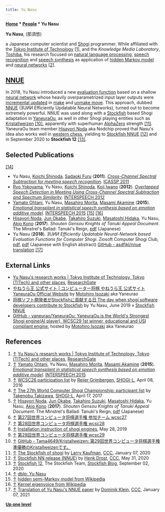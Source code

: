```yaml
---
title: Yu Nasu
---
```

**[Home](Home "Home") \* [People](People "People") \* Yu Nasu**


**Yu Nasu**, (那須悠)  

a Japanese computer scientist and [Shogi](Shogi "Shogi") programmer. 
While affiliated with the [Tokyo Institute of Technology](https://en.wikipedia.org/wiki/Tokyo_Institute_of_Technology) <a id="cite-note-1" href="#cite-ref-1">[1]</a>, 
and the *Knowledge Media Laboratory*, [Toshiba](https://en.wikipedia.org/wiki/Toshiba), 
his research focused on [natural language processing](https://en.wikipedia.org/wiki/Natural_language_processing#Statistical_natural_language_processing_(SNLP)), 
[speech recognition](https://en.wikipedia.org/wiki/Speech_recognition) and [speech synthesis](https://en.wikipedia.org/wiki/Speech_synthesis) as application of [hidden Markov model](https://en.wikipedia.org/wiki/Hidden_Markov_model) and [neural networks](Neural_Networks "Neural Networks") <a id="cite-note-2" href="#cite-ref-2">[2]</a>. 



## [NNUE](NNUE "NNUE")


In 2018, Yu Nasu introduced a new [evaluation function](Evaluation_Function "Evaluation Function") based on a shallow [neural network](Neural_Networks "Neural Networks")
whose heavily overparametrized input layer outputs were [incremental updated](Incremental_Updates "Incremental Updates") in [make](Make_Move "Make Move") and [unmake move](Unmake_Move "Unmake Move").
This approach, dubbed [NNUE](NNUE "NNUE") (ƎUИИ Efficiently Updatable Neural Networks), turned out to become extremely powerful. 
NNUE was used along with a [Stockfish](Stockfish "Stockfish") based Shogi adaptation in [YaneuraOu](YaneuraOu "YaneuraOu"), as well in other Shogi playing entities such as 
[Kristallweizen](Kristallweizen "Kristallweizen") <a id="cite-note-10" href="#cite-ref-10">[10]</a>,
apparently with superhuman [AlphaZero](AlphaZero "AlphaZero") strength <a id="cite-note-11" href="#cite-ref-11">[11]</a>.
YaneuraOu team member [Hisayori Noda](Hisayori_Noda "Hisayori Noda") aka Nodchip proved that Nasu's idea also works well in [western chess](Chess "Chess"), yielding to [Stockfish NNUE](Stockfish_NNUE "Stockfish NNUE") <a id="cite-note-12" href="#cite-ref-12">[12]</a> and in September 2020 to **Stockfish 12** <a id="cite-note-13" href="#cite-ref-13">[13]</a>.



## Selected Publications


<a id="cite-note-14" href="#cite-ref-14">[14]</a>



* Yu Nasu, [Koichi Shinoda](https://dblp.org/pers/hd/s/Shinoda:Koichi), [Sadaoki Furu](https://dblp.org/pers/hd/f/Furui:Sadaoki) (**2011**). *[Cross-Channel Spectral Subtraction for meeting speech recognition](https://ieeexplore.ieee.org/abstract/document/5947432)*. [ICASSP 2011](https://dblp.org/db/conf/icassp/icassp2011.html#NasuSF11)
* [Ryo Yokoyama](https://dblp.org/pers/hd/y/Yokoyama:Ryo), Yu Nasu, [Koichi Shinoda](https://dblp.org/pers/hd/s/Shinoda:Koichi), [Koji Iwano](https://dblp.org/pers/hd/i/Iwano:Koji) (**2012**). *[Overlapped Speech Detection in Meeting Using Cross-Channel Spectral Subtraction and Spectrum Similarity](https://www.semanticscholar.org/paper/Overlapped-Speech-Detection-in-Meeting-Using-and-Yokoyama-Nasu/862c1571c47ca77ce5f227b47eef77a35c264a53)*. [INTERSPEECH 2012](https://dblp.org/db/conf/interspeech/interspeech2012.html)
* [Yamato Ohtani](https://dblp.org/pers/hd/o/Ohtani:Yamato), Yu Nasu, [Masahiro Morita](https://dblp.org/pers/hd/m/Morita:Masahiro), [Masami Akamine](https://dblp.org/pers/hd/a/Akamine:Masami) (**2015**). *[Emotional transplant in statistical speech synthesis based on emotion additive model](https://www.semanticscholar.org/paper/Emotional-transplant-in-statistical-speech-based-on-Ohtani-Nasu/5d6c1846bef6e8f796a84f6d7a381fdcffe1e1dd)*. [INTERSPEECH 2015](https://dblp.org/db/conf/interspeech/interspeech2015.html#OhtaniNMA15) <a id="cite-note-15" href="#cite-ref-15">[15]</a> <a id="cite-note-16" href="#cite-ref-16">[16]</a>
* [Hisayori Noda](Hisayori_Noda "Hisayori Noda"), [Jun Okabe](Jun_Okabe "Jun Okabe"), [Takahiro Suzuki](index.php?title=Takahiro_Suzuki&action=edit&redlink=1 "Takahiro Suzuki (page does not exist)"), [Masatoshi Hidaka](Masatoshi_Hidaka "Masatoshi Hidaka"), Yu Nasu, [Akio Kono](index.php?title=Akio_Kono&action=edit&redlink=1 "Akio Kono (page does not exist)") (**2017**). *Shouten Gensou Knights of Tanuki Appeal Document*. The Minstrel's Ballad: Tanuki's Reign, [pdf](http://www2.computer-shogi.org/wcsc27/appeal/tanuki-/appeal.pdf) (Japanese)
* Yu Nasu (**2018**). *ƎUИИ Efficiently Updatable Neural-Network based Evaluation Functions for Computer Shogi*. Ziosoft Computer Shogi Club, [pdf](https://github.com/ynasu87/nnue/blob/master/docs/nnue.pdf), [pdf](https://www.apply.computer-shogi.org/wcsc28/appeal/the_end_of_genesis_T.N.K.evolution_turbo_type_D/nnue.pdf) (Japanese with English abstract) [GitHub - asdfjkl/nnue translation](https://github.com/asdfjkl/nnue) <a id="cite-note-17" href="#cite-ref-17">[17]</a>


## External Links


* [Yu Nasu's research works | Tokyo Institute of Technology, Tokyo (TITech) and other places](https://www.researchgate.net/scientific-contributions/69800429_Yu_Nasu), [ResearchGate](https://en.wikipedia.org/wiki/ResearchGate)
* [やねうら王 公式サイト | コンピューター将棋 やねうら王 公式サイト YaneuraOu Official Website](http://yaneuraou.yaneu.com/) by [Motohiro Isozaki](Motohiro_Isozaki "Motohiro Isozaki") aka Yaneurao
* [将棋ソフト開発者がStockfishに貢献する日 The day when shogi software developers contribute to Stockfish](http://yaneuraou.yaneu.com/2019/06/24/%E5%B0%86%E6%A3%8B%E3%82%BD%E3%83%95%E3%83%88%E9%96%8B%E7%99%BA%E8%80%85%E3%81%8Cstockfish%E3%81%AB%E8%B2%A2%E7%8C%AE%E3%81%99%E3%82%8B%E6%97%A5/) by Yu Nasu, June 2019 » [Stockfish NNUE](Stockfish_NNUE "Stockfish NNUE")
* [GitHub - yaneurao/YaneuraOu: YaneuraOu is the World's Strongest Shogi engine(AI player), WCSC29 1st winner, educational and USI compliant engine](https://github.com/yaneurao/YaneuraOu), hosted by [Motohiro Isozaki](Motohiro_Isozaki "Motohiro Isozaki") aka Yaneurao


## References


1. <a id="cite-ref-1" href="#cite-note-1">↑</a> [Yu Nasu's research works | Tokyo Institute of Technology, Tokyo (TITech) and other places](https://www.researchgate.net/scientific-contributions/69800429_Yu_Nasu), [ResearchGate](https://en.wikipedia.org/wiki/ResearchGate)
2. <a id="cite-ref-2" href="#cite-note-2">↑</a> [Yamato Ohtani](https://dblp.org/pers/hd/o/Ohtani:Yamato), Yu Nasu, [Masahiro Morita](https://dblp.org/pers/hd/m/Morita:Masahiro), [Masami Akamine](https://dblp.org/pers/hd/a/Akamine:Masami) (**2015**). *[Emotional transplant in statistical speech synthesis based on emotion additive model](https://www.semanticscholar.org/paper/Emotional-transplant-in-statistical-speech-based-on-Ohtani-Nasu/5d6c1846bef6e8f796a84f6d7a381fdcffe1e1dd)*. [INTERSPEECH 2015](https://dblp.org/db/conf/interspeech/interspeech2015.html#OhtaniNMA15)
3. <a id="cite-ref-3" href="#cite-note-3">↑</a> [WCSC26 participation list](https://groups.google.com/d/msg/shogi-l/-fO7GP6Zzww/8pG4UYeNAAAJ) by [Reijer Grimbergen](Reijer_Grimbergen "Reijer Grimbergen"), [SHOGI-L](Computer_Chess_Forums "Computer Chess Forums"), April 08, 2016
4. <a id="cite-ref-4" href="#cite-note-4">↑</a> [The 27th World Computer Shogi Championship: participant list](https://groups.google.com/d/msg/shogi-l/v-tznD0IQe0/37KYlSYtAgAJ) by [Takenobu Takizawa](Takenobu_Takizawa "Takenobu Takizawa"), [SHOGI-L](Computer_Chess_Forums "Computer Chess Forums"), April 17, 2017
5. <a id="cite-ref-5" href="#cite-note-5">↑</a> [Hisayori Noda](Hisayori_Noda "Hisayori Noda"), [Jun Okabe](Jun_Okabe "Jun Okabe"), [Takahiro Suzuki](index.php?title=Takahiro_Suzuki&action=edit&redlink=1 "Takahiro Suzuki (page does not exist)"), [Masatoshi Hidaka](Masatoshi_Hidaka "Masatoshi Hidaka"), Yu Nasu, [Akio Kono](index.php?title=Akio_Kono&action=edit&redlink=1 "Akio Kono (page does not exist)") (**2017**). *Shouten Gensou Knights of Tanuki Appeal Document*. The Minstrel's Ballad: Tanuki's Reign, [pdf](http://www2.computer-shogi.org/wcsc27/appeal/tanuki-/appeal.pdf) (Japanese)
6. <a id="cite-ref-6" href="#cite-note-6">↑</a> [第27回世界コンピュータ将棋選手権 参加チーム wcsc27](http://www2.computer-shogi.org/wcsc27/team.html)
7. <a id="cite-ref-7" href="#cite-note-7">↑</a> [第28回世界コンピュータ将棋選手権 wcsc28](http://www2.computer-shogi.org/wcsc28/)
8. <a id="cite-ref-8" href="#cite-note-8">↑</a> [Installation instruction of shogi engines](https://www.uuunuuun.com/single-post/2019/05/28/Installation-instruction-of-shogi-engines-v2019-May), May 28, 2019
9. <a id="cite-ref-9" href="#cite-note-9">↑</a> [第29回世界コンピュータ将棋選手権 wcsc29](http://www2.computer-shogi.org/wcsc29/)
10. <a id="cite-ref-10" href="#cite-note-10">↑</a> [GitHub - Tama4649/Kristallweizen: 第29回世界コンピュータ将棋選手権 準優勝のKristallweizenです。](https://github.com/Tama4649/Kristallweizen/)
11. <a id="cite-ref-11" href="#cite-note-11">↑</a> [The Stockfish of shogi](http://www.talkchess.com/forum3/viewtopic.php?f=2&t=72754) by [Larry Kaufman](Larry_Kaufman "Larry Kaufman"), [CCC](CCC "CCC"), January 07, 2020
12. <a id="cite-ref-12" href="#cite-note-12">↑</a> [Stockfish NN release (NNUE)](http://www.talkchess.com/forum3/viewtopic.php?f=2&t=74059) by [Henk Drost](index.php?title=Henk_Drost&action=edit&redlink=1 "Henk Drost (page does not exist)"), [CCC](CCC "CCC"), May 31, 2020
13. <a id="cite-ref-13" href="#cite-note-13">↑</a> [Stockfish 12](https://blog.stockfishchess.org/post/628172810852925440/stockfish-12), The Stockfish Team, [Stockfish Blog](https://blog.stockfishchess.org/), September 02, 2020
14. <a id="cite-ref-14" href="#cite-note-14">↑</a> [dblp: Yu Nasu](https://dblp.org/pers/n/Nasu:Yu.html)
15. <a id="cite-ref-15" href="#cite-note-15">↑</a> [hidden semi-Markov model from Wikipedia](https://en.wikipedia.org/wiki/Hidden_semi-Markov_model)
16. <a id="cite-ref-16" href="#cite-note-16">↑</a> [Kernel eigenvoice from Wikipedia](https://en.wikipedia.org/wiki/Kernel_eigenvoice)
17. <a id="cite-ref-17" href="#cite-note-17">↑</a> [Translation of Yu Nasu's NNUE paper](http://www.talkchess.com/forum3/viewtopic.php?f=2&t=76250) by [Dominik Klein](Dominik_Klein "Dominik Klein"), [CCC](CCC "CCC"), January 07, 2021

**[Up one level](People "People")**







 
